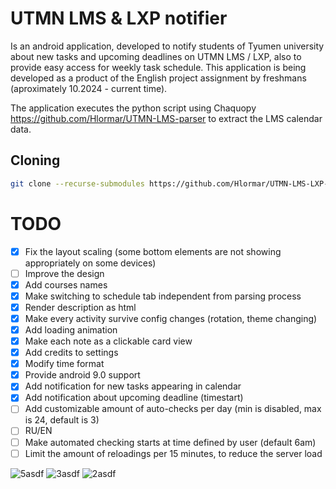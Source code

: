 # UTMN LMS & LXP notifier
Is an android application, developed to notify students of Tyumen university about new tasks and upcoming deadlines on UTMN LMS / LXP, also to provide easy access for weekly task schedule. This application is being developed as a product of the English project assignment by freshmans (aproximately 10.2024 - current time).

The application executes the python script using Chaquopy https://github.com/Hlormar/UTMN-LMS-parser to extract the LMS calendar data.

## Cloning
```bash
git clone --recurse-submodules https://github.com/Hlormar/UTMN-LMS-LXP-Notifier.git
```

# TODO
- [x] Fix the layout scaling (some bottom elements are not showing appropriately on some devices)
- [ ] Improve the design
- [x] Add courses names
- [x] Make switching to schedule tab independent from parsing process
- [x] Render description as html
- [x] Make every activity survive config changes (rotation, theme changing)
- [x] Add loading animation
- [x] Make each note as a clickable card view
- [x] Add credits to settings
- [x] Modify time format
- [x] Provide android 9.0 support
- [x] Add notification for new tasks appearing in calendar
- [x] Add notification about upcoming deadline (timestart)
- [ ] Add customizable amount of auto-checks per day (min is disabled, max is 24, default is 3)
- [ ] RU/EN
- [ ] Make automated checking starts at time defined by user (default 6am)
- [ ] Limit the amount of reloadings per 15 minutes, to reduce the server load

![5asdf](https://github.com/user-attachments/assets/2d320ee2-cfe5-4212-aa1b-530a9fcdd24c) ![3asdf](https://github.com/user-attachments/assets/b0275403-b822-4779-b768-120f641d1671) ![2asdf](https://github.com/user-attachments/assets/15619b2b-af85-4fad-b699-715330bf5601)
